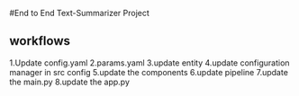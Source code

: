 #End to End Text-Summarizer Project
## workflows
1.Update config.yaml
2.params.yaml
3.update entity
4.update configuration manager in src config
5.update the components
6.update pipeline
7.update the main.py
8.update the app.py
